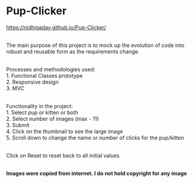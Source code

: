 # Pup-Clicker

https://nidhigaday.github.io/Pup-Clicker/

<br>The main purpose of this project is to mock up the evolution of code into robust and reusable form as the requirements change.

<br>Processes and methodologies used:
<br>1. Functional Classes prototype 
<br>2. Responsive design
<br>3. MVC

<br>Functionality in the project:
<br>1. Select pup or kitten or both 
<br>2. Select number of images (max - 11)
<br>3. Submit
<br>4. Click on the thumbnail to see the large image 
<br>5. Scroll down to change the name or number of clicks for the pup/kitten

<br>Click on Reset to reset back to all initial values

<br><strong>Images were copied from internet. I do not hold copyright for any image</strong>


